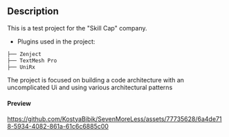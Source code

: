 ## Description

This is a test project for the "Skill Cap" company.

- Plugins used in the project:
```bash
├── Zenject                  
├── TextMesh Pro          
├── UniRx               
```
 
The project is focused on building a code architecture with an uncomplicated Ui and using various architectural patterns



#### Preview

https://github.com/KostyaBibik/SevenMoreLess/assets/77735628/6a4de718-5934-4082-861a-61c6c6885c00

